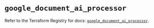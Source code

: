 # `google_document_ai_processor`

Refer to the Terraform Registry for docs: [`google_document_ai_processor`](https://registry.terraform.io/providers/hashicorp/google/6.26.0/docs/resources/document_ai_processor).
